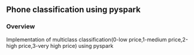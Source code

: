 ## Phone classification using pyspark

### Overview
Implementation of multiclass classification(0-low price,1-medium price,2-high price,3-very high price) using pyspark